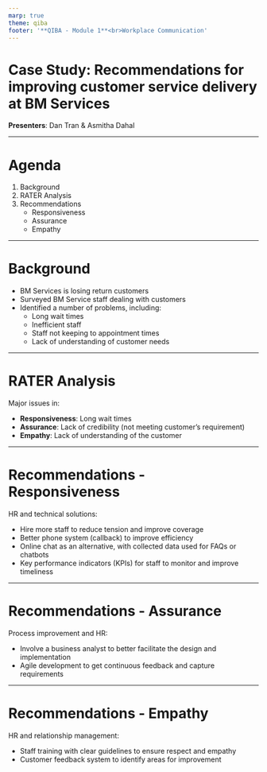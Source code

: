 ```yaml
---
marp: true
theme: qiba
footer: '**QIBA - Module 1**<br>Workplace Communication'
---
```


<!-- 
_class: title
-->

# Case Study: Recommendations for improving customer service delivery at BM Services

**Presenters**: Dan Tran & Asmitha Dahal

---

<!-- 
-->

# Agenda

1. Background
2. RATER Analysis
3. Recommendations
     - Responsiveness
     - Assurance
     - Empathy

---

# Background

- BM Services is losing return customers
- Surveyed BM Service staff dealing with customers
- Identified a number of problems, including:
  - Long wait times
  - Inefficient staff
  - Staff not keeping to appointment times
  - Lack of understanding of customer needs

---

# RATER Analysis

Major issues in:

- **Responsiveness**: Long wait times
- **Assurance**: Lack of credibility (not meeting customer’s requirement)
- **Empathy**: Lack of understanding of the customer

---

# Recommendations - Responsiveness

HR and technical solutions:

- Hire more staff to reduce tension and improve coverage
- Better phone system (callback) to improve efficiency
- Online chat as an alternative, with collected data used for FAQs or chatbots
- Key performance indicators (KPIs) for staff to monitor and improve timeliness

---

# Recommendations - Assurance

Process improvement and HR:

- Involve a business analyst to better facilitate the design and implementation
- Agile development to get continuous feedback and capture requirements

---

# Recommendations - Empathy

HR and relationship management:

- Staff training with clear guidelines to ensure respect and empathy
- Customer feedback system to identify areas for improvement